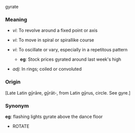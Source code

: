 gyrate
### Meaning
+ _vi_: To revolve around a fixed point or axis
+ _vi_: To move in spiral or spirallike course
+ _vi_: To oscillate or vary, especially in a repetitous pattern
    + __eg__: Stock prices gyrated around last week's high

+ _adj_: In rings; coiled or convoluted

### Origin

[Late Latin gȳrāre, gȳrāt-, from Latin gȳrus, circle. See gyre.]

### Synonym

__eg__: flashing lights gyrate above the dance floor

+ ROTATE



